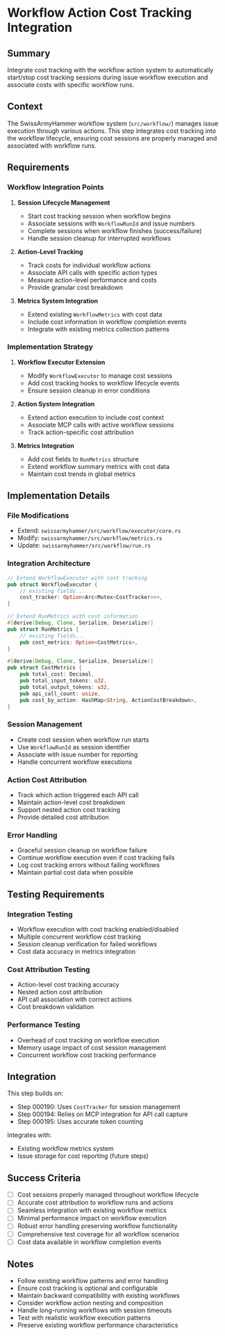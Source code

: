 # Workflow Action Cost Tracking Integration

## Summary

Integrate cost tracking with the workflow action system to automatically start/stop cost tracking sessions during issue workflow execution and associate costs with specific workflow runs.

## Context

The SwissArmyHammer workflow system (`src/workflow/`) manages issue execution through various actions. This step integrates cost tracking into the workflow lifecycle, ensuring cost sessions are properly managed and associated with workflow runs.

## Requirements

### Workflow Integration Points

1. **Session Lifecycle Management**
   - Start cost tracking session when workflow begins
   - Associate sessions with `WorkflowRunId` and issue numbers
   - Complete sessions when workflow finishes (success/failure)
   - Handle session cleanup for interrupted workflows

2. **Action-Level Tracking**
   - Track costs for individual workflow actions
   - Associate API calls with specific action types
   - Measure action-level performance and costs
   - Provide granular cost breakdown

3. **Metrics System Integration**
   - Extend existing `WorkflowMetrics` with cost data
   - Include cost information in workflow completion events
   - Integrate with existing metrics collection patterns

### Implementation Strategy

1. **Workflow Executor Extension**
   - Modify `WorkflowExecutor` to manage cost sessions
   - Add cost tracking hooks to workflow lifecycle events
   - Ensure session cleanup in error conditions

2. **Action System Integration**
   - Extend action execution to include cost context
   - Associate MCP calls with active workflow sessions
   - Track action-specific cost attribution

3. **Metrics Integration**
   - Add cost fields to `RunMetrics` structure
   - Extend workflow summary metrics with cost data
   - Maintain cost trends in global metrics

## Implementation Details

### File Modifications
- Extend: `swissarmyhammer/src/workflow/executor/core.rs`
- Modify: `swissarmyhammer/src/workflow/metrics.rs`
- Update: `swissarmyhammer/src/workflow/run.rs`

### Integration Architecture

```rust
// Extend WorkflowExecutor with cost tracking
pub struct WorkflowExecutor {
    // existing fields...
    cost_tracker: Option<Arc<Mutex<CostTracker>>>,
}

// Extend RunMetrics with cost information
#[derive(Debug, Clone, Serialize, Deserialize)]
pub struct RunMetrics {
    // existing fields...
    pub cost_metrics: Option<CostMetrics>,
}

#[derive(Debug, Clone, Serialize, Deserialize)]
pub struct CostMetrics {
    pub total_cost: Decimal,
    pub total_input_tokens: u32,
    pub total_output_tokens: u32,
    pub api_call_count: usize,
    pub cost_by_action: HashMap<String, ActionCostBreakdown>,
}
```

### Session Management
- Create cost session when workflow run starts
- Use `WorkflowRunId` as session identifier
- Associate with issue number for reporting
- Handle concurrent workflow executions

### Action Cost Attribution
- Track which action triggered each API call
- Maintain action-level cost breakdown
- Support nested action cost tracking
- Provide detailed cost attribution

### Error Handling
- Graceful session cleanup on workflow failure
- Continue workflow execution even if cost tracking fails
- Log cost tracking errors without failing workflows
- Maintain partial cost data when possible

## Testing Requirements

### Integration Testing
- Workflow execution with cost tracking enabled/disabled
- Multiple concurrent workflow cost tracking
- Session cleanup verification for failed workflows
- Cost data accuracy in metrics integration

### Cost Attribution Testing
- Action-level cost tracking accuracy
- Nested action cost attribution
- API call association with correct actions
- Cost breakdown validation

### Performance Testing
- Overhead of cost tracking on workflow execution
- Memory usage impact of cost session management
- Concurrent workflow cost tracking performance

## Integration

This step builds on:
- Step 000190: Uses `CostTracker` for session management
- Step 000194: Relies on MCP integration for API call capture
- Step 000195: Uses accurate token counting

Integrates with:
- Existing workflow metrics system
- Issue storage for cost reporting (future steps)

## Success Criteria

- [ ] Cost sessions properly managed throughout workflow lifecycle
- [ ] Accurate cost attribution to workflow runs and actions
- [ ] Seamless integration with existing workflow metrics
- [ ] Minimal performance impact on workflow execution
- [ ] Robust error handling preserving workflow functionality
- [ ] Comprehensive test coverage for all workflow scenarios
- [ ] Cost data available in workflow completion events

## Notes

- Follow existing workflow patterns and error handling
- Ensure cost tracking is optional and configurable
- Maintain backward compatibility with existing workflows
- Consider workflow action nesting and composition
- Handle long-running workflows with session timeouts
- Test with realistic workflow execution patterns
- Preserve existing workflow performance characteristics